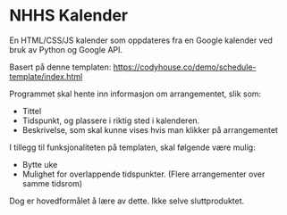 <h1> NHHS Kalender </h1>


En HTML/CSS/JS kalender som oppdateres fra en Google kalender ved bruk av Python og Google API.

Basert på denne templaten: https://codyhouse.co/demo/schedule-template/index.html

Programmet skal hente inn informasjon om arrangementet, slik som:
 <ul><li>Tittel</li>
 <li>Tidspunkt, og plassere i riktig sted i kalenderen.</li>
 <li>Beskrivelse, som skal kunne vises hvis man klikker på arrangementet</li>
 </ul>

I tillegg til funksjonaliteten på templaten, skal følgende være mulig:
<ul><li>Bytte uke</li>
<li>Mulighet for overlappende tidspunkter. (Flere arrangementer over samme tidsrom)</li>
</ul>


Dog er hovedformålet å lære av dette. Ikke selve sluttproduktet.
